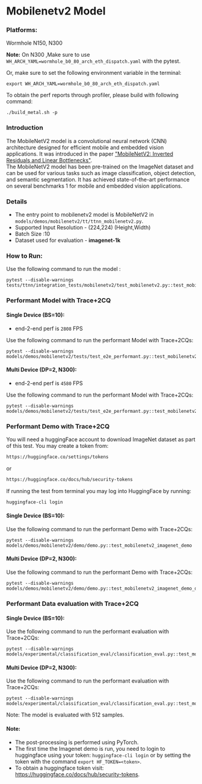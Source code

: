 # Mobilenetv2 Model

### Platforms:

Wormhole N150, N300


**Note:** On N300 ,Make sure to use `WH_ARCH_YAML=wormhole_b0_80_arch_eth_dispatch.yaml` with the pytest.

Or, make sure to set the following environment variable in the terminal:
```
export WH_ARCH_YAML=wormhole_b0_80_arch_eth_dispatch.yaml
```

To obtain the perf reports through profiler, please build with following command:
```
./build_metal.sh -p
```

### Introduction
The MobileNetV2 model is a convolutional neural network (CNN) architecture designed for efficient mobile and embedded vision applications. It was introduced in the paper ["MobileNetV2: Inverted Residuals and Linear Bottlenecks"](https://arxiv.org/abs/1801.04381). </br>
The MobileNetV2 model has been pre-trained on the ImageNet dataset and can be used for various tasks such as image classification, object detection, and semantic segmentation. It has achieved state-of-the-art performance on several benchmarks 1 for mobile and embedded vision applications.

### Details
- The entry point to mobilenetv2 model is MobileNetV2 in `models/demos/mobilenetv2/tt/ttnn_mobilenetv2.py`.
- Supported Input Resolution - (224,224) (Height,Width)
- Batch Size :10
- Dataset used for evaluation - **imagenet-1k**

### How to Run:

Use the following command to run the model :

```
pytest --disable-warnings tests/ttnn/integration_tests/mobilenetv2/test_mobilenetv2.py::test_mobilenetv2
```

### Performant Model with Trace+2CQ

#### Single Device (BS=10):

- end-2-end perf is `2808` FPS

Use the following command to run the performant Model with Trace+2CQs:

```
pytest --disable-warnings models/demos/mobilenetv2/tests/test_e2e_performant.py::test_mobilenetv2_e2e
```
#### Multi Device (DP=2, N300):

- end-2-end perf is `4580` FPS

Use the following command to run the performant Model with Trace+2CQs:

```
pytest --disable-warnings models/demos/mobilenetv2/tests/test_e2e_performant.py::test_mobilenetv2_e2e_dp
```

### Performant Demo with Trace+2CQ

You will need a huggingFace account to download ImageNet dataset as part of this test. You may create a token from:
```bash
https://huggingface.co/settings/tokens
```
or

```bash
https://huggingface.co/docs/hub/security-tokens
```

If running the test from terminal you may log into HuggingFace by running:
```bash
huggingface-cli login
```

#### Single Device (BS=10):

Use the following command to run the performant Demo with Trace+2CQs:

```
pytest --disable-warnings models/demos/mobilenetv2/demo/demo.py::test_mobilenetv2_imagenet_demo
```

#### Multi Device (DP=2, N300):

Use the following command to run the performant Demo with Trace+2CQs:

```
pytest --disable-warnings models/demos/mobilenetv2/demo/demo.py::test_mobilenetv2_imagenet_demo_dp
```

### Performant Data evaluation with Trace+2CQ

#### Single Device (BS=10):

Use the following command to run the performant evaluation with Trace+2CQs:

```
pytest --disable-warnings models/experimental/classification_eval/classification_eval.py::test_mobilenetv2_image_classification_eval
```

#### Multi Device (DP=2, N300):

Use the following command to run the performant evaluation with Trace+2CQs:

```
pytest --disable-warnings models/experimental/classification_eval/classification_eval.py::test_mobilenetv2_image_classification_eval_dp
```

Note: The model is evaluated with 512 samples.

#### Note:
- The post-processing is performed using PyTorch.
- The first time the Imagenet demo is run, you need to login to huggingface using your token: `huggingface-cli login` or by setting the token with the command `export HF_TOKEN=<token>`.
- To obtain a huggingface token visit: https://huggingface.co/docs/hub/security-tokens.
